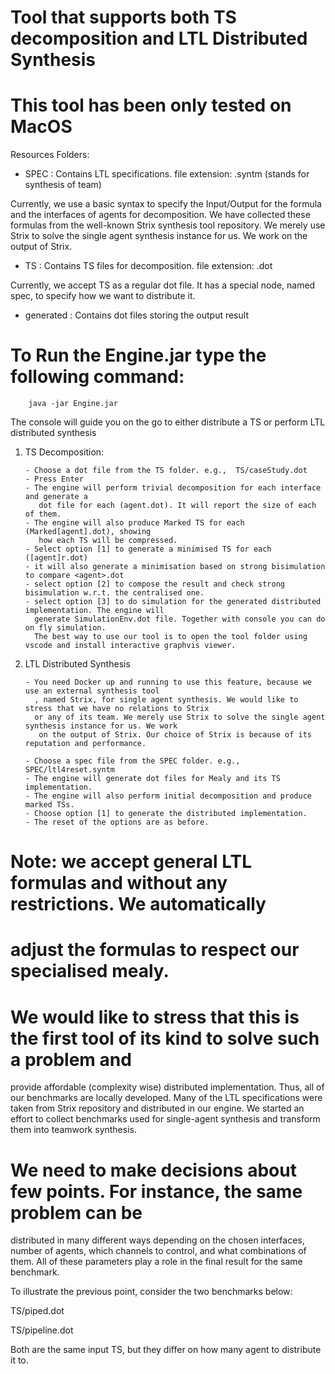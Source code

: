 # Tool that supports both TS decomposition and LTL Distributed Synthesis

# This tool has been only tested on MacOS

Resources Folders:

- SPEC : Contains LTL specifications.
         file extension:  .syntm  (stands for synthesis of team)

Currently, we use a basic syntax to specify the Input/Output for the formula 
and the interfaces of agents for decomposition. We have collected these 
formulas from the well-known Strix synthesis tool repository. We merely 
use Strix to solve the single agent synthesis instance for us. We work on 
the output of Strix.

- TS : Contains TS files for decomposition.
         file extension: .dot

Currently, we accept TS as a regular dot file. It has a special node, named
spec, to specify how we want to distribute it.

- generated : Contains dot files storing the output result

# To Run the Engine.jar type the following command:

        java -jar Engine.jar 

The console will guide you on the go to either distribute a TS or perform 
LTL distributed synthesis


1. TS Decomposition:

       - Choose a dot file from the TS folder. e.g.,  TS/caseStudy.dot 
       - Press Enter
       - The engine will perform trivial decomposition for each interface and generate a
          dot file for each (agent.dot). It will report the size of each of them.
       - The engine will also produce Marked TS for each (Marked[agent].dot), showing 
          how each TS will be compressed.
       - Select option [1] to generate a minimised TS for each ([agent]r.dot)
       - it will also generate a minimisation based on strong bisimulation to compare <agent>.dot
       - select option [2] to compose the result and check strong bisimulation w.r.t. the centralised one.
       - select option [3] to do simulation for the generated distributed implementation. The engine will
         generate SimulationEnv.dot file. Together with console you can do on fly simulation.
         The best way to use our tool is to open the tool folder using vscode and install interactive graphvis viewer. 
        
2. LTL Distributed Synthesis

       - You need Docker up and running to use this feature, because we use an external synthesis tool
         , named Strix, for single agent synthesis. We would like to stress that we have no relations to Strix 
         or any of its team. We merely use Strix to solve the single agent synthesis instance for us. We work
          on the output of Strix. Our choice of Strix is because of its reputation and performance.

       - Choose a spec file from the SPEC folder. e.g.,  SPEC/ltl4reset.syntm
       - The engine will generate dot files for Mealy and its TS implementation.
       - The engine will also perform initial decomposition and produce marked TSs.
       - Choose option [1] to generate the distributed implementation.
       - The reset of the options are as before.
    
# Note: we accept general LTL formulas and without any restrictions. We automatically 
# adjust the formulas to respect our specialised mealy.

# We would like to stress that this is the first tool of its kind to solve such a problem and 
provide affordable (complexity wise) distributed implementation. Thus, all of our benchmarks
are locally developed. Many of the LTL specifications were taken from Strix repository and
distributed in our engine. We started an effort to collect benchmarks used for single-agent
synthesis and transform them into teamwork synthesis. 

# We need to make decisions about few points. For instance, the same problem can be 
distributed in many different ways depending on the chosen interfaces, number of agents,
which channels to control, and what combinations of them. All of these parameters play a
role in the final result for the same benchmark. 

To illustrate  the previous point, consider the two benchmarks below:

TS/piped.dot

TS/pipeline.dot

Both are the same input TS, but they differ on how many agent to distribute it to.
